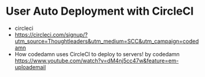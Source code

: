 # User Auto Deployment with CircleCI

- circleci
- https://circleci.com/signup/?utm_source=Thoughtleaders&utm_medium=SCC&utm_campaign=codedamn
- How codedamn uses CircleCI to deploy to servers! by codedamn
https://www.youtube.com/watch?v=dM4nj5cc47w&feature=em-uploademail
